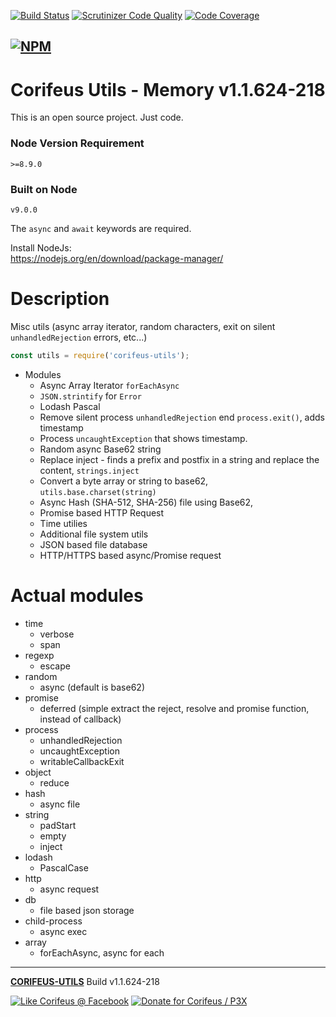 [//]: #@corifeus-header

 [![Build Status](https://travis-ci.org/patrikx3/corifeus-utils.svg?branch=master)](https://travis-ci.org/patrikx3/corifeus-utils)  [![Scrutinizer Code Quality](https://scrutinizer-ci.com/g/patrikx3/corifeus-utils/badges/quality-score.png?b=master)](https://scrutinizer-ci.com/g/patrikx3/corifeus-utils/?branch=master)  [![Code Coverage](https://scrutinizer-ci.com/g/patrikx3/corifeus-utils/badges/coverage.png?b=master)](https://scrutinizer-ci.com/g/patrikx3/corifeus-utils/?branch=master)  
 
  
[![NPM](https://nodei.co/npm/corifeus-utils.png?downloads=true&downloadRank=true&stars=true)](https://www.npmjs.com/package/corifeus-utils/)
---
# Corifeus Utils - Memory v1.1.624-218  

This is an open source project. Just code.

### Node Version Requirement 
``` 
>=8.9.0 
```  
   
### Built on Node 
``` 
v9.0.0
```   
   
The ```async``` and ```await``` keywords are required.

Install NodeJs:    
https://nodejs.org/en/download/package-manager/    

# Description  

                        
[//]: #@corifeus-header:end

Misc utils (async array iterator, random characters, exit on silent ```unhandledRejection``` errors, etc...)

```javascript
const utils = require('corifeus-utils');
```

* Modules
  * Async Array Iterator ```forEachAsync```
  * ```JSON.strintify``` for ```Error```
  * Lodash Pascal
  * Remove silent process ```unhandledRejection``` end ```process.exit()```, adds timestamp
  * Process ```uncaughtException``` that shows timestamp.
  * Random async Base62 string
  * Replace inject - finds a prefix and postfix in a string and replace the content, ```strings.inject```
  * Convert a byte array or string to base62, ```utils.base.charset(string)```
  * Async Hash (SHA-512, SHA-256) file using Base62,
  * Promise based HTTP Request
  * Time utilies
  * Additional file system utils
  * JSON based file database
  * HTTP/HTTPS based async/Promise request
  
# Actual modules
  
* time
  * verbose
  * span
* regexp
  * escape
* random
  * async (default is base62)
* promise
  * deferred (simple extract the reject, resolve and promise function, instead of callback)
* process
  * unhandledRejection
  * uncaughtException
  * writableCallbackExit
* object
  * reduce
* hash
  * async file
* string
  * padStart
  * empty
  * inject
* lodash
  * PascalCase
* http
  * async request
* db
  * file based json storage
* child-process
  * async exec
* array
  * forEachAsync, async for each

  
[//]: #@corifeus-footer

---

[**CORIFEUS-UTILS**](https://pages.corifeus.com/corifeus-utils) Build v1.1.624-218 

[![Like Corifeus @ Facebook](https://img.shields.io/badge/LIKE-Corifeus-3b5998.svg)](https://www.facebook.com/corifeus.software) [![Donate for Corifeus / P3X](https://img.shields.io/badge/Donate-Corifeus-003087.svg)](https://www.paypal.com/cgi-bin/webscr?cmd=_donations&business=LFRV89WPRMMVE&lc=HU&item_name=Patrik%20Laszlo&item_number=patrikx3&currency_code=HUF&bn=PP%2dDonationsBF%3abtn_donate_SM%2egif%3aNonHosted) 


 

[//]: #@corifeus-footer:end
